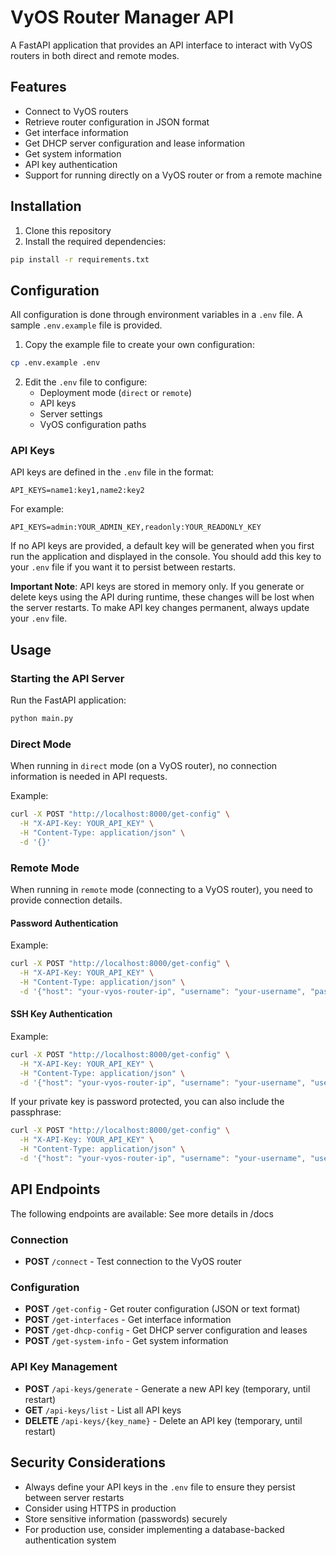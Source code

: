 # VyOS Router Manager API

A FastAPI application that provides an API interface to interact with VyOS routers in both direct and remote modes.

## Features

- Connect to VyOS routers
- Retrieve router configuration in JSON format
- Get interface information
- Get DHCP server configuration and lease information
- Get system information
- API key authentication
- Support for running directly on a VyOS router or from a remote machine

## Installation

1. Clone this repository
2. Install the required dependencies:
```bash
pip install -r requirements.txt
```

## Configuration

All configuration is done through environment variables in a `.env` file. A sample `.env.example` file is provided.

1. Copy the example file to create your own configuration:
```bash
cp .env.example .env
```

2. Edit the `.env` file to configure:
   - Deployment mode (`direct` or `remote`)
   - API keys
   - Server settings
   - VyOS configuration paths

### API Keys

API keys are defined in the `.env` file in the format:
```
API_KEYS=name1:key1,name2:key2
```

For example:
```
API_KEYS=admin:YOUR_ADMIN_KEY,readonly:YOUR_READONLY_KEY
```

If no API keys are provided, a default key will be generated when you first run the application and displayed in the console. You should add this key to your `.env` file if you want it to persist between restarts.

**Important Note**: API keys are stored in memory only. If you generate or delete keys using the API during runtime, these changes will be lost when the server restarts. To make API key changes permanent, always update your `.env` file.

## Usage

### Starting the API Server

Run the FastAPI application:
```bash
python main.py
```

### Direct Mode

When running in `direct` mode (on a VyOS router), no connection information is needed in API requests.

Example:
```bash
curl -X POST "http://localhost:8000/get-config" \
  -H "X-API-Key: YOUR_API_KEY" \
  -H "Content-Type: application/json" \
  -d '{}'
```

### Remote Mode

When running in `remote` mode (connecting to a VyOS router), you need to provide connection details.

#### Password Authentication

Example:
```bash
curl -X POST "http://localhost:8000/get-config" \
  -H "X-API-Key: YOUR_API_KEY" \
  -H "Content-Type: application/json" \
  -d '{"host": "your-vyos-router-ip", "username": "your-username", "password": "your-password"}'
```

#### SSH Key Authentication

Example:
```bash
curl -X POST "http://localhost:8000/get-config" \
  -H "X-API-Key: YOUR_API_KEY" \
  -H "Content-Type: application/json" \
  -d '{"host": "your-vyos-router-ip", "username": "your-username", "use_keys": true, "key_file": "/path/to/private_key"}'
```

If your private key is password protected, you can also include the passphrase:
```bash
curl -X POST "http://localhost:8000/get-config" \
  -H "X-API-Key: YOUR_API_KEY" \
  -H "Content-Type: application/json" \
  -d '{"host": "your-vyos-router-ip", "username": "your-username", "use_keys": true, "key_file": "/path/to/private_key", "passphrase": "your-key-passphrase"}'
```

## API Endpoints

The following endpoints are available:
See more details in /docs
### Connection
- **POST** `/connect` - Test connection to the VyOS router

### Configuration
- **POST** `/get-config` - Get router configuration (JSON or text format)
- **POST** `/get-interfaces` - Get interface information
- **POST** `/get-dhcp-config` - Get DHCP server configuration and leases
- **POST** `/get-system-info` - Get system information

### API Key Management
- **POST** `/api-keys/generate` - Generate a new API key (temporary, until restart)
- **GET** `/api-keys/list` - List all API keys
- **DELETE** `/api-keys/{key_name}` - Delete an API key (temporary, until restart)

## Security Considerations

- Always define your API keys in the `.env` file to ensure they persist between server restarts
- Consider using HTTPS in production
- Store sensitive information (passwords) securely
- For production use, consider implementing a database-backed authentication system
